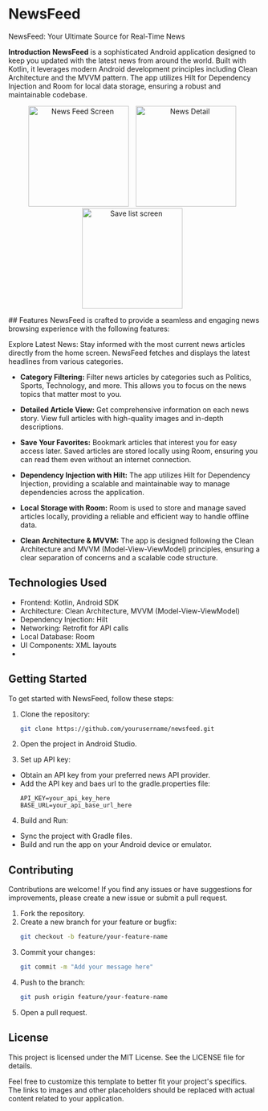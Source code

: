 # NewsFeed
NewsFeed: Your Ultimate Source for Real-Time News

**Introduction**
**NewsFeed** is a sophisticated Android application designed to keep you updated with the latest news from around the world. Built with Kotlin, it leverages modern Android development principles including Clean Architecture and the MVVM pattern. The app utilizes Hilt for Dependency Injection and Room for local data storage, ensuring a robust and maintainable codebase.

<p align="center">
  <img src="https://firebasestorage.googleapis.com/v0/b/food-app-9e90b.appspot.com/o/newsfeed%2FNewsList.png?alt=media&token=53069c31-92ee-4ed9-8a96-b1a85c011753" alt="News Feed Screen" width="200" style="margin-right: 10px;" />
  <img src="https://firebasestorage.googleapis.com/v0/b/food-app-9e90b.appspot.com/o/newsfeed%2FNews_detail.png?alt=media&token=a58b8565-fe7a-4eac-b2f9-b3e16d4e7c76" alt="News Detail" width="200" style="margin-right: 10px;" />
  <img src="https://firebasestorage.googleapis.com/v0/b/food-app-9e90b.appspot.com/o/newsfeed%2FSaveList.png?alt=media&token=824f8781-1228-44e7-a23d-c95f03ebd872" alt="Save list screen" width="200" style="margin-right: 10px;" />
 
</p>
## Features
NewsFeed is crafted to provide a seamless and engaging news browsing experience with the following features:

Explore Latest News: Stay informed with the most current news articles directly from the home screen. NewsFeed fetches and displays the latest headlines from various categories.

- **Category Filtering:** Filter news articles by categories such as Politics, Sports, Technology, and more. This allows you to focus on the news topics that matter most to you.
- **Detailed Article View:** Get comprehensive information on each news story. View full articles with high-quality images and in-depth descriptions.
- **Save Your Favorites:** Bookmark articles that interest you for easy access later. Saved articles are stored locally using Room, ensuring you can read them even without an internet connection.

- **Dependency Injection with Hilt:** The app utilizes Hilt for Dependency Injection, providing a scalable and maintainable way to manage dependencies across the application.

- **Local Storage with Room:** Room is used to store and manage saved articles locally, providing a reliable and efficient way to handle offline data.

- **Clean Architecture & MVVM:** The app is designed following the Clean Architecture and MVVM (Model-View-ViewModel) principles, ensuring a clear separation of concerns and a scalable code structure.

## Technologies Used
- Frontend: Kotlin, Android SDK
- Architecture: Clean Architecture, MVVM (Model-View-ViewModel)
- Dependency Injection: Hilt
- Networking: Retrofit for API calls
- Local Database: Room
- UI Components: XML layouts
-
## Getting Started
To get started with NewsFeed, follow these steps:

1. Clone the repository:
    ```bash
    git clone https://github.com/yourusername/newsfeed.git
    ```
2. Open the project in Android Studio.

3. Set up API key:
- Obtain an API key from your preferred news API provider.
- Add the API key and baes url to the gradle.properties file:
    ```properties
    API_KEY=your_api_key_here
    BASE_URL=your_api_base_url_here
    ```
4. Build and Run:
- Sync the project with Gradle files.
- Build and run the app on your Android device or emulator.

##  Contributing
Contributions are welcome! If you find any issues or have suggestions for improvements, please create a new issue or submit a pull request.

1. Fork the repository.
2. Create a new branch for your feature or bugfix:
    ```bash
    git checkout -b feature/your-feature-name
    ```
3. Commit your changes:
    ```bash
    git commit -m "Add your message here"
    ```
4. Push to the branch:
    ```bash
    git push origin feature/your-feature-name
    ```
5. Open a pull request.
## License
This project is licensed under the MIT License. See the LICENSE file for details.

Feel free to customize this template to better fit your project's specifics. The links to images and other placeholders should be replaced with actual content related to your application.
